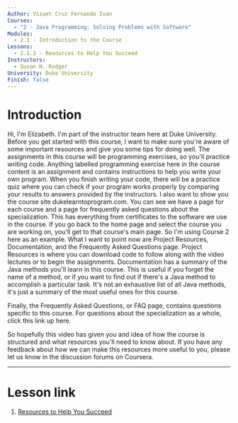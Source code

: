 ```yaml
---
Author: Vizuet Cruz Fernando Ivan
Courses:
  - "2 - Java Programming: Solving Problems with Software"
Modules:
  - 2.1 - Introduction to the Course
Lessons:
  - 2.1.3 - Resources to Help You Succeed
Instructors:
  - Susan H. Rodger
University: Duke University
Finish: false
---
```

# Introduction

Hi, I'm Elizabeth. I'm part of the instructor team here at Duke University. Before you get started with this course, I want to make sure you're aware of some important resources and give you some tips for doing well. The assignments in this course will be programming exercises, so you'll practice writing code. Anything labelled programming exercise here in the course content is an assignment and contains instructions to help you write your own program. When you finish writing your code, there will be a practice quiz where you can check if your program works properly by comparing your results to answers provided by the instructors. I also want to show you the course site dukelearntoprogram.com. You can see we have a page for each course and a page for frequently asked questions about the specialization. This has everything from certificates to the software we use in the course. If you go back to the home page and select the course you are working on, you'll get to that course's main page. So I'm using Course 2 here as an example. What I want to point now are Project Resources, Documentation, and the Frequently Asked Questions page. Project Resources is where you can download code to follow along with the video lectures or to begin the assignments. Documentation has a summary of the Java methods you'll learn in this course. This is useful if you forget the name of a method, or if you want to find out if there's a Java method to accomplish a particular task. It's not an exhaustive list of all Java methods, it's just a summary of the most useful ones for this course.

Finally, the Frequently Asked Questions, or FAQ page, contains questions specific to this course. For questions about the specialization as a whole, click this link up here.

So hopefully this video has given you and idea of how the course is structured and what resources you'll need to know about. If you have any feedback about how we can make this resources more useful to you, please let us know in the discussion forums on Coursera.

---
# Lesson link

1. [Resources to Help You Succeed](https://www.coursera.org/learn/java-programming/lecture/MtNlQ/resources-to-help-you-succeed)